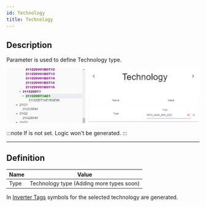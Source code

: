 ```yaml
---
id: Technology
title: Technology
---
```


## Description

Parameter is used to define Technology type.

![img](../../../../assets/docs/configuration/stations/inverters/Technology.jpg)

:::note
If is not set. Logic won't be generated.
:::

---

## Definition

| Name              |      Value
| -------------     | :-----------:
| Type              | Technology type (Adding more types soon)

In [Inverter Tags](../../../generation/tags/Inverters) symbols for the selected technology are generated.